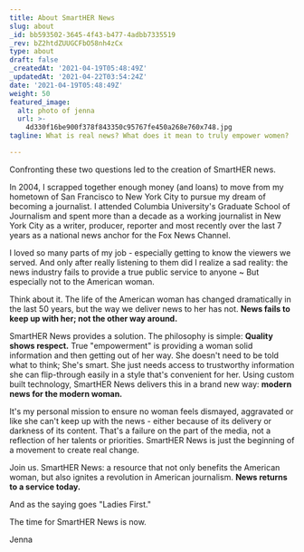 ```yaml
---
title: About SmartHER News
slug: about
_id: bb593502-3645-4f43-b477-4adbb7335519
_rev: bZ2htdZUUGCFbO58nh4zCx
type: about
draft: false
_createdAt: '2021-04-19T05:48:49Z'
_updatedAt: '2021-04-22T03:54:24Z'
date: '2021-04-19T05:48:49Z'
weight: 50
featured_image:
  alt: photo of jenna
  url: >-
    4d330f16be900f378f843350c95767fe450a268e760x748.jpg
tagline: What is real news? What does it mean to truly empower women?

---
```

Confronting these two questions led to the creation of SmartHER news.

In 2004, I scrapped together enough money (and loans) to move from my hometown of San Francisco to New York City to pursue my dream of becoming a journalist. I attended Columbia University's Graduate School of Journalism and spent more than a decade as a working journalist in New York City as a writer, producer, reporter and most recently over the last 7 years as a national news anchor for the Fox News Channel.

I loved so many parts of my job - especially getting to know the viewers we served. And only after really listening to them did I realize a sad reality: the news industry fails to provide a true public service to anyone ~ But especially not to the American woman.

Think about it. The life of the American woman has changed dramatically in the last 50 years, but the way we deliver news to her has not. **News fails to keep up with her; not the other way around.**

SmartHER News provides a solution. The philosophy is simple: **Quality shows respect.** True "empowerment" is providing a woman solid information and then getting out of her way. She doesn't need to be told what to think; She's smart. She just needs access to trustworthy information she can flip-through easily in a style that's convenient for her. Using custom built technology, SmartHER News delivers this in a brand new way: **modern news for the modern woman.**

It's my personal mission to ensure no woman feels dismayed, aggravated or like she can't keep up with the news - either because of its delivery or darkness of its content. That's a failure on the part of the media, not a reflection of her talents or priorities. SmartHER News is just the beginning of a movement to create real change.

Join us. SmartHER News: a resource that not only benefits the American woman, but also ignites a revolution in American journalism. **News returns to a service today.**

And as the saying goes "Ladies First."

The time for SmartHER News is now.

Jenna